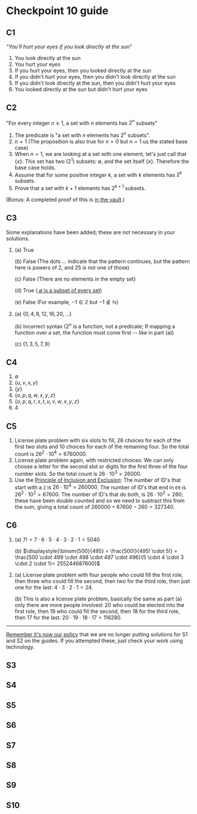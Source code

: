 # Checkpoint 10 guide 

## C1

*"You'll hurt your eyes if you look directly at the sun*"

1. You look directly at the sun
2. You hurt your eyes
3. If you hurt your eyes, then you looked directly at the sun
4. If you didn't hurt your eyes, then you didn't look directly at the sun
5. If you didn't look directly at the sun, then you didn't hurt your eyes
6. You looked directly at the sun but didn't hurt your eyes

## C2

"For every integer $n \geq 1$, a set with $n$ elements has $2^n$ subsets"

1. The predicate is "a set with $n$ elements has $2^n$ subsets". 
2. $n = 1$ (The proposition is also true for $n=0$ but $n=1$ us the stated base case)
3. When $n=1$, we are looking at a set with one element, let's just call that $\lbrace x \rbrace$. This set has two ($2^1$) subsets: $\emptyset$, and the set itself $\lbrace x \rbrace$. Therefore the base case holds. 
4. Assume that for some positive integer $k$, a set with $k$ elements has $2^k$ subsets. 
5. Prove that a set with $k+1$ elements has $2^{k+1}$ subsets. 

(Bonus: A completed proof of this is [in the vault](https://publish.obsidian.md/mth225/Recursion+and+Induction/Mathematical+induction).) 


## C3

Some explanations have been added; these are not necessary in your solutions. 

1. (a) True
   
   (b) False (The dots $\dots$ indicate that the pattern continues, but the pattern here is powers of 2, and 25 is not one of those)
   
   (c) False (There are no elements in the empty set)
   
   (d) True ([ $\emptyset$ is a subset of every set](https://publish.obsidian.md/mth225/Sets+and+Functions/Empty+set))

   (e) False (For example, $-1 \in \mathbb{Z}$ but $-1 \not \in \mathbb{N}$)

2. (a) $\lbrace 0, 4, 8, 12, 16, 20, \dots \rbrace$

   (b) Incorrect syntax ($2^n$ is a function, not a predicate; If mapping a function over a set, the function must come first -- like in part (a))

   (c) $\lbrace 1, 3, 5, 7, 9 \rbrace$ 


## C4 

1. $\emptyset$
2. $\lbrace u,v,x,y \rbrace$
3. $\lbrace y \rbrace$ 
4. $\lbrace o,p,q,w,x,y,z \rbrace$
5. $\lbrace o,p,q,r,s,t,u,v,w,x,y,z \rbrace$
6. $4$

## C5 

1. License plate problem with six slots to fill, 26 choices for each of the first two slots and 10 choices for each of the remaining four. So the total count is $26^2 \cdot 10^4 = 6760000$. 
2. License plate problem again, with restricted choices: We can only choose a letter for the second slot or digits for the first three of the four number slots. So the total count is $26 \cdot 10^3 = 26000$. 
3. Use the [Principle of Inclusion and Exclusion](https://publish.obsidian.md/mth225/Combinatorics/Principle+of+Inclusion+and+Exclusion): The number of ID's that start with a `Z` is $26 \cdot 10^4 = 260000$. The number of ID's that end in `69` is $26^2 \cdot 10^2 = 67600$. The number of ID's that do both, is $26 \cdot 10^2 = 260$; these have been double counted and so we need to subtract this from the sum, giving a total count of $260000 + 67600 - 260 = 327340$. 


## C6

1. (a) $7! = 7 \cdot 6 \cdot 5 \cdot 4 \cdot 3 \cdot 2 \cdot 1 = 5040$

   (b) $\displaystyle{\binom{500}{495} = \frac{500!}{495! \cdot 5!} = \frac{500 \cdot 499 \cdot 498 \cdot 497 \cdot 496}{5 \cdot 4 \cdot 3 \cdot 2 \cdot 1}=  255244687600}$

2. (a) License plate problem with four people who could fill the first role, then three who could fill the second, then two for the third role, then just one for the last: $4 \cdot 3 \cdot 2 \cdot 1 = 24$. 

   (b) This is also a license plate problem, basically the same as part (a) only there are more people involved: 20 who could be elected into the first role, then 19 who could fill the second, then 18 for the third role, then 17 for the last: $20 \cdot 19 \cdot 18 \cdot 17 = 116280$. 



---

[Remember it's now our policy](https://github.com/RobertTalbert/discretecs/blob/master/MTH225-Winter2024/assignments/checkpoints/Checkpoint%208%20guide.md) that we are no longer putting solutions for S1 and S2 on the guides. If you attempted these, just check your work using technology.

## S3 



## S4

 
## S5


## S6


## S7

## S8

## S9

## S10
